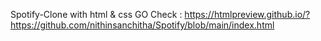 Spotify-Clone with html & css
GO Check : https://htmlpreview.github.io/?https://github.com/nithinsanchitha/Spotify/blob/main/index.html
